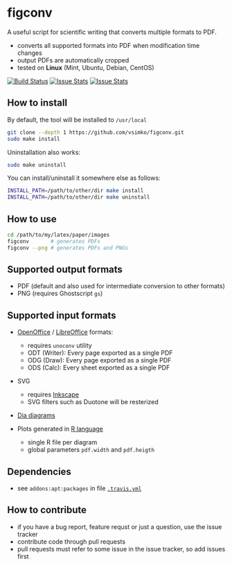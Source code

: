 # figconv
A useful script for scientific writing that converts multiple formats to PDF.

- converts all supported formats into PDF when modification time changes
- output PDFs are automatically cropped
- tested on **Linux** (Mint, Ubuntu, Debian, CentOS)

[![Build Status](https://travis-ci.org/vsimko/figconv.svg?branch=master)](https://travis-ci.org/vsimko/figconv)
[![Issue Stats](http://issuestats.com/github/vsimko/figconv/badge/pr)](http://issuestats.com/github/vsimko/figconv)
[![Issue Stats](http://issuestats.com/github/vsimko/figconv/badge/issue)](http://issuestats.com/github/vsimko/figconv)

## How to install
By default, the tool will be installed to `/usr/local`
``` sh
git clone --depth 1 https://github.com/vsimko/figconv.git
sudo make install
```
Uninstallation also works:
``` sh
sudo make uninstall
```

You can install/uninstall it somewhere else as follows:
``` sh
INSTALL_PATH=/path/to/other/dir make install
INSTALL_PATH=/path/to/other/dir make uninstall
```

## How to use
``` sh
cd /path/to/my/latex/paper/images
figconv       # generates PDFs
figconv --png # generates PDFs and PNGs
```

## Supported output formats
- PDF (default and also used for intermediate conversion to other formats)
- PNG (requires Ghostscript `gs`)

## Supported input formats

- [OpenOffice]() / [LibreOffice](https://www.libreoffice.org/) formats:
  - requires `unoconv` utility
  - ODT (Writer): Every page exported as a single PDF
  - ODG (Draw): Every page exported as a single PDF
  - ODS (Calc): Every sheet exported as a single PDF

- SVG
  - requires [Inkscape](https://inkscape.org)
  - SVG filters such as Duotone will be resterized

- [Dia diagrams](http://dia-installer.de/)

- Plots generated in [R language](https://www.r-project.org/)
  - single R file per diagram
  - global parameters `pdf.width` and `pdf.heigth`

## Dependencies
- see `addons:apt:packages` in file [`.travis.yml`](.travis.yml)

## How to contribute
- if you have a bug report, feature requst or just a question, use the issue tracker
- contribute code through pull requests
- pull requests must refer to some issue in the issue tracker, so add issues first
